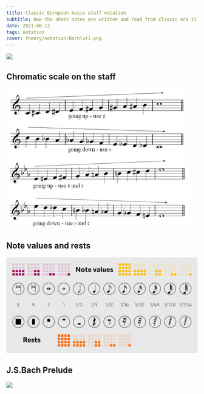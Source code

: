 ```yaml
---
title: Classic European music staff notation
subtitle: How the sheet notes are written and read from classic era till today
date: 2021-08-12
tags: notation
cover: theory/notation/Bachlut1.png
---
```



![](/media/theory/notation/kvintcirklen.png)

## Chromatic scale on the staff

![](./chromatic-c.jpg)
![](./chromatic-Eb.jpg)

## Note values and rests

![](./note-values-and-rests.png)

## J.S.Bach Prelude

![](/media/theory/notation/Bachlut1.png)